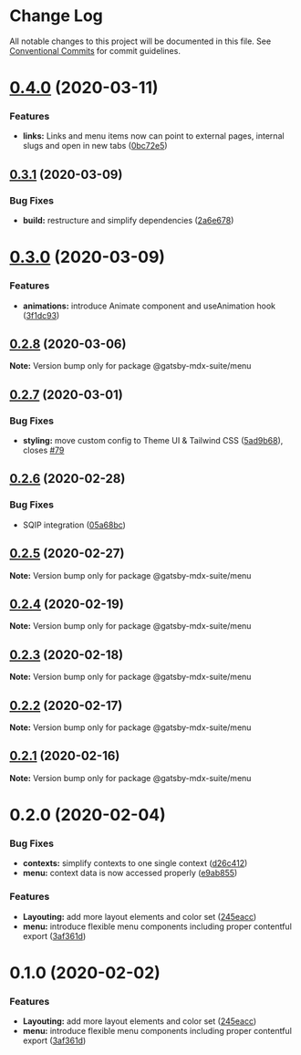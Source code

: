 # Change Log

All notable changes to this project will be documented in this file.
See [Conventional Commits](https://conventionalcommits.org) for commit guidelines.

# [0.4.0](https://github.com/axe312ger/gatsby-suite-mdx/compare/@gatsby-mdx-suite/menu@0.3.1...@gatsby-mdx-suite/menu@0.4.0) (2020-03-11)


### Features

* **links:** Links and menu items now can point to external pages, internal slugs and open in new tabs ([0bc72e5](https://github.com/axe312ger/gatsby-suite-mdx/commit/0bc72e5128aed977f0834bc3e237fc96a169894d))





## [0.3.1](https://github.com/axe312ger/gatsby-mdx-suite/compare/@gatsby-mdx-suite/menu@0.3.0...@gatsby-mdx-suite/menu@0.3.1) (2020-03-09)


### Bug Fixes

* **build:** restructure and simplify dependencies ([2a6e678](https://github.com/axe312ger/gatsby-mdx-suite/commit/2a6e6784431358d1bc05f76912455c28ed565db0))





# [0.3.0](https://github.com/axe312ger/gatsby-mdx-suite/compare/@gatsby-mdx-suite/menu@0.2.8...@gatsby-mdx-suite/menu@0.3.0) (2020-03-09)


### Features

* **animations:** introduce Animate component and useAnimation hook ([3f1dc93](https://github.com/axe312ger/gatsby-mdx-suite/commit/3f1dc93ce4e2f57718c8f94a9f96aadc6b94014b))





## [0.2.8](https://github.com/axe312ger/gatsby-mdx-suite/compare/@gatsby-mdx-suite/menu@0.2.7...@gatsby-mdx-suite/menu@0.2.8) (2020-03-06)

**Note:** Version bump only for package @gatsby-mdx-suite/menu





## [0.2.7](https://github.com/axe312ger/gatsby-mdx-suite/compare/@gatsby-mdx-suite/menu@0.2.6...@gatsby-mdx-suite/menu@0.2.7) (2020-03-01)


### Bug Fixes

* **styling:** move custom config to Theme UI & Tailwind CSS ([5ad9b68](https://github.com/axe312ger/gatsby-mdx-suite/commit/5ad9b68fe0e817169c212dd4eb67c847ee8e2049)), closes [#79](https://github.com/axe312ger/gatsby-mdx-suite/issues/79)





## [0.2.6](https://github.com/axe312ger/gatsby-mdx-suite/compare/@gatsby-mdx-suite/menu@0.2.5...@gatsby-mdx-suite/menu@0.2.6) (2020-02-28)


### Bug Fixes

* SQIP integration ([05a68bc](https://github.com/axe312ger/gatsby-mdx-suite/commit/05a68bcdfeb10faa4f516a48f0bbdad9c3d3eb63))





## [0.2.5](https://github.com/axe312ger/gatsby-mdx-suite/compare/@gatsby-mdx-suite/menu@0.2.4...@gatsby-mdx-suite/menu@0.2.5) (2020-02-27)

**Note:** Version bump only for package @gatsby-mdx-suite/menu





## [0.2.4](https://github.com/axe312ger/gatsby-mdx-suite/compare/@gatsby-mdx-suite/menu@0.2.3...@gatsby-mdx-suite/menu@0.2.4) (2020-02-19)

**Note:** Version bump only for package @gatsby-mdx-suite/menu





## [0.2.3](https://github.com/axe312ger/gatsby-mdx-suite/compare/@gatsby-mdx-suite/menu@0.2.2...@gatsby-mdx-suite/menu@0.2.3) (2020-02-18)

**Note:** Version bump only for package @gatsby-mdx-suite/menu





## [0.2.2](https://github.com/axe312ger/gatsby-mdx-suite/compare/@gatsby-mdx-suite/menu@0.2.1...@gatsby-mdx-suite/menu@0.2.2) (2020-02-17)

**Note:** Version bump only for package @gatsby-mdx-suite/menu





## [0.2.1](https://github.com/axe312ger/gatsby-mdx-suite/compare/@gatsby-mdx-suite/menu@0.2.0...@gatsby-mdx-suite/menu@0.2.1) (2020-02-16)

**Note:** Version bump only for package @gatsby-mdx-suite/menu





# 0.2.0 (2020-02-04)


### Bug Fixes

* **contexts:** simplify contexts to one single context ([d26c412](https://github.com/axe312ger/gatsby-mdx-suite/commit/d26c412b7f7b88840c594b45d25520251d0baef2))
* **menu:** context data is now accessed properly ([e9ab855](https://github.com/axe312ger/gatsby-mdx-suite/commit/e9ab8559fa7d61741039995c57bf27a6f587d267))


### Features

* **Layouting:** add more layout elements and color set ([245eacc](https://github.com/axe312ger/gatsby-mdx-suite/commit/245eaccc617a5a2fd061ad399da68829672687c3))
* **menu:** introduce flexible menu components including proper contentful export ([3af361d](https://github.com/axe312ger/gatsby-mdx-suite/commit/3af361d019cd9c4c5a5d54971b986e9696f690d5))





# 0.1.0 (2020-02-02)


### Features

* **Layouting:** add more layout elements and color set ([245eacc](https://github.com/axe312ger/gatsby-mdx-suite/commit/245eaccc617a5a2fd061ad399da68829672687c3))
* **menu:** introduce flexible menu components including proper contentful export ([3af361d](https://github.com/axe312ger/gatsby-mdx-suite/commit/3af361d019cd9c4c5a5d54971b986e9696f690d5))
